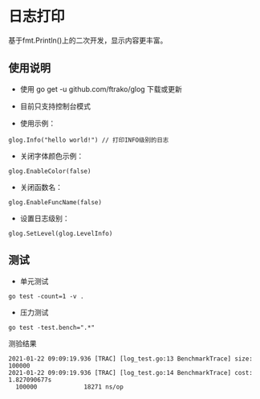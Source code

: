 # 日志打印

基于fmt.Println()上的二次开发，显示内容更丰富。

## 使用说明

* 使用 go get -u github.com/ftrako/glog 下载或更新

* 目前只支持控制台模式

* 使用示例：

`glog.Info("hello world!") // 打印INFO级别的日志`

* 关闭字体颜色示例：

`glog.EnableColor(false)`

* 关闭函数名：

`glog.EnableFuncName(false)`

* 设置日志级别：

`glog.SetLevel(glog.LevelInfo)`

## 测试

* 单元测试

```
go test -count=1 -v .
```

* 压力测试

```
go test -test.bench=".*"
```

测验结果

```
2021-01-22 09:09:19.936 [TRAC] [log_test.go:13 BenchmarkTrace] size: 100000
2021-01-22 09:09:19.936 [TRAC] [log_test.go:14 BenchmarkTrace] cost: 1.827090677s
  100000             18271 ns/op
```